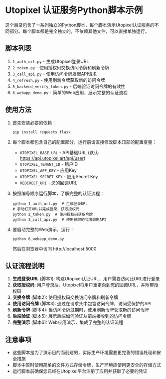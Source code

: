 # Utopixel 认证服务Python脚本示例

这个目录包含了一系列独立的Python脚本，每个脚本演示Utopixel认证服务的不同部分。每个脚本都是完全独立的，不依赖其他文件，可以直接单独运行。

## 脚本列表

1. `1_auth_url.py` - 生成Utopixel登录URL
2. `2_token.py` - 使用授权码交换访问令牌和刷新令牌
3. `3_call_api.py` - 使用访问令牌发起API请求
4. `4_refresh.py` - 使用刷新令牌获取新的访问令牌
5. `5_backend_verify_token.py` - 后端验证访问令牌的有效性
6. `6_webapp_demo.py` - 简单的Web应用，展示完整的认证流程

## 使用方法

1. 首先安装必要的依赖：
   ```
   pip install requests flask
   ```

2. 每个脚本都包含自己的配置部分，运行前请直接修改脚本顶部的配置变量：
   - `UTOPIXEL_BASE_URL` - API基础URL (默认: https://api.utopixel.art/api/user)
   - `UTOPIXEL_TENANT_ID` - 租户ID
   - `UTOPIXEL_APP_KEY` - 应用Key 
   - `UTOPIXEL_SECRET_KEY` - 应用Secret Key
   - `REDIRECT_URI` - 您的回调URL

3. 按照编号顺序运行脚本，了解完整的认证流程：
   ```
   python 1_auth_url.py  # 生成登录URL
   # 手动打开URL并完成登录，获取授权码
   python 2_token.py  # 使用授权码获取令牌
   python 3_call_api.py  # 使用获取的令牌调用API
   ```

4. 要启动完整的Web演示，运行：
   ```
   python 6_webapp_demo.py
   ```
   然后在浏览器中访问 http://localhost:5000

## 认证流程说明

1. **生成登录URL** (脚本1): 构建Utopixel认证URL，用户需要访问此URL进行登录
2. **获取授权码**: 用户登录后，Utopixel将用户重定向到您的回调URL，并附带授权码
3. **交换令牌** (脚本2): 使用授权码交换访问令牌和刷新令牌
4. **使用访问令牌** (脚本3): 通过在请求头中包含访问令牌，访问受保护的API
5. **刷新令牌** (脚本4): 当访问令牌过期时，使用刷新令牌获取新的访问令牌
6. **后端验证** (脚本5): 展示后端如何验证从前端接收到的访问令牌
6. **完整演示** (脚本6): Web应用演示，集成了完整的认证流程

## 注意事项

- 这些脚本是为了演示目的而创建的，实际生产环境需要更完善的错误处理和安全措施
- 脚本中暂时使用简单的文件方式存储令牌，生产环境应使用更安全的存储方式
- 运行脚本前确保您已经在Utopixel平台注册了应用并获取了必要的凭证 